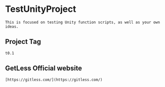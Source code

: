 # TestUnityProject

    This is focused on testing Unity function scripts, as well as your own ideas.

## Project Tag

    t0.1

## GetLess Official website

    [https://gitless.com/](https://gitless.com/)